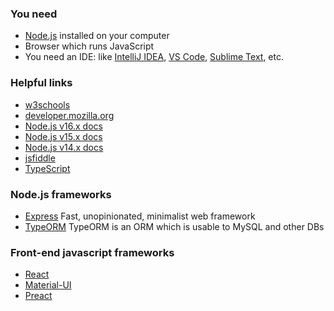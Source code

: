 ### You need
- [Node.js](https://nodejs.org/en/) installed on your computer
- Browser which runs JavaScript
- You need an IDE: like [IntelliJ IDEA](https://www.jetbrains.com/idea/), [VS Code](https://code.visualstudio.com/), [Sublime Text](https://www.sublimetext.com/), etc.

### Helpful links
- [w3schools](https://www.w3schools.com/js/)
- [developer.mozilla.org](https://developer.mozilla.org/en-US/docs/Web/JavaScript)
- [Node.js v16.x docs](https://nodejs.org/dist/latest-v16.x/docs/api/)
- [Node.js v15.x docs](https://nodejs.org/dist/latest-v15.x/docs/api/)
- [Node.js v14.x docs](https://nodejs.org/dist/latest-v14.x/docs/api/)
- [jsfiddle](https://jsfiddle.net/)
- [TypeScript](https://www.typescriptlang.org/)

### Node.js frameworks
- [Express](https://expressjs.com/) Fast, unopinionated, minimalist web framework
- [TypeORM](https://typeorm.io/) TypeORM is an ORM which is usable to MySQL and other DBs

### Front-end javascript frameworks
- [React](https://reactjs.org/)
- [Material-UI](https://material-ui.com/)
- [Preact](https://preactjs.com/)
